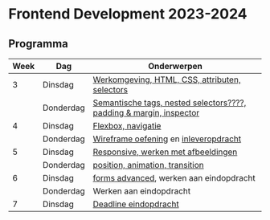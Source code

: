 # Frontend Development 2023-2024

## Programma

| Week | Dag | Onderwerpen                                                                                    | 
|------|-|------------------------------------------------------------------------------------------------|
| 3  | Dinsdag | [Werkomgeving, HTML, CSS, attributen, selectors](./week3-1)                                    |                                                          
|   | Donderdag | [Semantische tags, nested selectors????, padding & margin, inspector](./week3-2) |                                                          
| 4  | Dinsdag | [Flexbox, navigatie](./week4-1)                                                                |                                              |                                                          
|   | Donderdag | [Wireframe oefening](./week4-2) en [inleveropdracht](https://www.feedbackfruits.com)           |  
| 5  | Dinsdag | [Responsive, werken met afbeeldingen](./week5-1)                                               |                                                           
|    | Donderdag | [position, animation, transition](./week5-2)                                                   |                                                           
| 6  | Dinsdag | [forms advanced](./week6-1), werken aan eindopdracht                                           |                                                          
|    | Donderdag | Werken aan eindopdracht                                                                        |    
| 7  | Dinsdag | [Deadline eindopdracht](https://www.feedbackfruits.com)                                        | 

